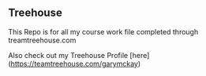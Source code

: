 ## Treehouse

This Repo is for all my course work file completed through treamtreehouse.com

Also check out my Treehouse Profile [here] (https://teamtreehouse.com/garymckay)
